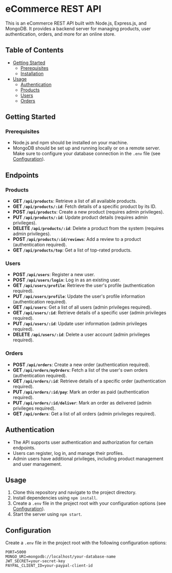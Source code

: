 # eCommerce REST API

This is an eCommerce REST API built with Node.js, Express.js, and MongoDB. It provides a backend server for managing products, user authentication, orders, and more for an online store.

## Table of Contents

- [Getting Started](#getting-started)
  - [Prerequisites](#prerequisites)
  - [Installation](#installation)
- [Usage](#usage)
  - [Authentication](#authentication)
  - [Products](#products)
  - [Users](#users)
  - [Orders](#orders)
## Getting Started

### Prerequisites

- Node.js and npm should be installed on your machine.
- MongoDB should be set up and running locally or on a remote server. Make sure to configure your database connection in the `.env` file (see [Configuration](#configuration)).
## Endpoints

### Products

- **GET `/api/products`**: Retrieve a list of all available products.
- **GET `/api/products/:id`**: Fetch details of a specific product by its ID.
- **POST `/api/products`**: Create a new product (requires admin privileges).
- **PUT `/api/products/:id`**: Update product details (requires admin privileges).
- **DELETE `/api/products/:id`**: Delete a product from the system (requires admin privileges).
- **POST `/api/products/:id/reviews`**: Add a review to a product (authentication required).
- **GET `/api/products/top`**: Get a list of top-rated products.

### Users

- **POST `/api/users`**: Register a new user.
- **POST `/api/users/login`**: Log in as an existing user.
- **GET `/api/users/profile`**: Retrieve the user's profile (authentication required).
- **PUT `/api/users/profile`**: Update the user's profile information (authentication required).
- **GET `/api/users`**: Get a list of all users (admin privileges required).
- **GET `/api/users/:id`**: Retrieve details of a specific user (admin privileges required).
- **PUT `/api/users/:id`**: Update user information (admin privileges required).
- **DELETE `/api/users/:id`**: Delete a user account (admin privileges required).

### Orders

- **POST `/api/orders`**: Create a new order (authentication required).
- **GET `/api/orders/myOrders`**: Fetch a list of the user's own orders (authentication required).
- **GET `/api/orders/:id`**: Retrieve details of a specific order (authentication required).
- **PUT `/api/orders/:id/pay`**: Mark an order as paid (authentication required).
- **PUT `/api/orders/:id/deliver`**: Mark an order as delivered (admin privileges required).
- **GET `/api/orders`**: Get a list of all orders (admin privileges required).

## Authentication

- The API supports user authentication and authorization for certain endpoints.
- Users can register, log in, and manage their profiles.
- Admin users have additional privileges, including product management and user management.

## Usage

1. Clone this repository and navigate to the project directory.
2. Install dependencies using `npm install`.
3. Create a `.env` file in the project root with your configuration options (see [Configuration](#configuration)).
4. Start the server using `npm start`.

## Configuration

Create a `.env` file in the project root with the following configuration options:

```env
PORT=5000
MONGO_URI=mongodb://localhost/your-database-name
JWT_SECRET=your-secret-key
PAYPAL_CLIENT_ID=your-paypal-client-id
